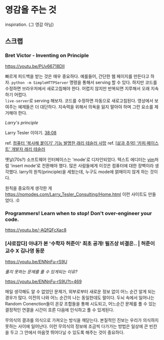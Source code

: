 # 영감을 주는 것

inspiration. (그 영감 아님)

## 스크랩

### Bret Victor - Inventing on Principle

https://youtu.be/PUv66718DII

빠르게 피드백을 받는 것은 매우 중요하다.
예를들어, 간단한 웹 페이지를 만든다고 하자. `python -m SimpleHTTPServer` 명령을 통해서 serving 할 수 있다. 하지만 코드를 수정하면 브라우저에서 새로고침해야 한다. 어렵지 않지만 반복되면 지루해서 오래 지속하기 어렵다.<br>
`live-server`로 serving 해보자. 코드를 수정하면 자동으로 새로고침된다. 영상에서 보여주는 예제들은 더 대단하다. 지속력을 위해서 의욕을 잃지 말아야 하며 그런 요소를 제거해야 한다.

*Larry's principle*

Larry Tesler 이야기. [38:08](https://youtu.be/PUv66718DII?t=2287)

ref. [컴퓨터 '복사해 붙이기' 기능 발명한 래리 테슬러 사망](https://www.1koreanpost.com/news/article/february/21/2020/%EC%BB%B4%ED%93%A8%ED%84%B0-'%EB%B3%B5%EC%82%AC%ED%95%B4-%EB%B6%99%EC%9D%B4%EA%B8%B0'-%EA%B8%B0%EB%8A%A5-%EB%B0%9C%EB%AA%85%ED%95%9C-%EB%9E%98%EB%A6%AC-%ED%85%8C%EC%8A%AC%EB%9F%AC-%EC%82%AC%EB%A7%9D)
ref. [[삶과 추억] ‘카피·페이스트’ 개발자 래리 테슬러](https://news.koreadaily.com/2020/02/20/society/community/8048966.html)

옛날(70s?) 소프트웨어 인터페이스는 'mode'로 디자인되었다. 텍스트 에디터는 [vim](./vim.md)처럼 'insert mode'로 전환해야 했다. 많은 사람들에게 이것은 컴퓨터에 대한 장벽이라 생각했다.
larry의 원칙(principle)을 세웠는데, 누구도 mode에 얽매이지 않게 하는 것이다.

원칙을 중요하게 생각한 게 https://nomodes.com/Larry_Tesler_Consulting/Home.html 이런 사이트도 만들었다. :0

### Programmers! Learn when to stop! Don't over-engineer your code.

https://youtu.be/-AQfQFcXac8


### [샤로잡다] 아내가 본 '수학자 허준이' 최초 공개! 필즈상 비결은.. | 허준이 교수 X 김나영 동문

https://youtu.be/ENNnFu-rS9U

*풀지 못하는 문제를 풀 수 있게되는 이유?*

https://youtu.be/ENNnFu-rS9U?t=469

매일 생각해도 알 수 없었던 문제가, 외부로부터 새로운 정보 없이 어느 순간 알게 되는 경우가 많다.
이전의 나와 어느 순간의 나는 동일한데도 말이다.
두뇌 속에서 일어나는 Random Conenction들이 온갖 조합들을 통해 시도되고,
어느순간 문제를 풀 수 있는 결정적인 연결을 시간이 흐른 다음에 인식하고 풀 수 있게된다.

무의식의 결과를 의식으로 가져오는 방식을 깨닫는다. 본질적인 진보는 우리가 의식하지 못하는 사이에 일어난다.
이런 무의식의 정보에 조금씩 다가가는 방법은 일상에 큰 빈칸을 두고 그 안에서 마음껏 뛰어다닐 수 있도록 해주는 것이 중요하다.
